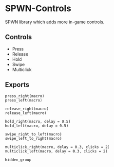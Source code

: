 # SPWN-Controls

SPWN library which adds more in-game controls.

## Controls
- Press
- Release
- Hold
- Swipe
- Multiclick

## Exports
```spwn
press_right(macro)
press_left(macro)

release_right(macro)
release_left(macro)

hold_right(macro, delay = 0.5)
hold_left(macro, delay = 0.5)

swipe_right_to_left(macro)
swipe_left_to_right(macro)

multiclick_right(macro, delay = 0.3, clicks = 2)
multiclick_left(macro, delay = 0.3, clicks = 2)

hidden_group
```
